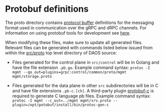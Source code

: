 # Protobuf definitions

The proto directory contains [protocol buffer](https://developers.google.com/protocol-buffers) definitions for the messaging format used in communication over the gRPC and dRPC channels. For information on using protobuf tools for development see [here](../../doc/dev/development.md#protobuf-compiler).

When modifying these files, make sure to update all generated files. Relevant files can be generated with commands listed below issued from within the [src/proto](.) top level directory of DAOS source:

* Files generated for the control plane in `src/control` will be in Golang and have the file extension `.pb.go`.
Example command syntax: `protoc -I mgmt --go_out=plugins=grpc:control/common/proto/mgmt mgmt/storage.proto`

* Files generated for the data plane in other `src` subdirectories will be in C and have file extensions `.pb-c.[ch]`.
A third-party plugin [protobuf-c](https://github.com/protobuf-c/protobuf-c) is required to generate C language pb files.
Example command syntax: `protoc -I mgmt --c_out=../mgmt mgmt/srv.proto --plugin=/opt/potobuf/install/bin/protoc-gen-c`

